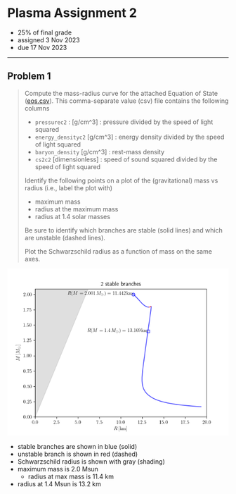 # Plasma Assignment 2

  * 25% of final grade
  * assigned 3 Nov 2023
  * due 17 Nov 2023

---

## Problem 1

> Compute the mass-radius curve for the attached Equation of State ([eos.csv](eos.csv)).
> This comma-separate value (csv) file contains the following columns
> 
>   * `pressurec2` : [g/cm^3] : pressure divided by the speed of light squared
>   * `energy_densityc2` [g/cm^3] : energy density divided by the speed of light squared
>   * `baryon_density` [g/cm^3] : rest-mass density
>   * `cs2c2` [dimensionless] : speed of sound squared divided by the speed of light squared
> 
> Identify the following points on a plot of the (gravitational) mass vs radius (i.e., label the plot with)
> 
>   * maximum mass
>   * radius at the maximum mass
>   * radius at 1.4 solar masses
> 
> Be sure to identify which branches are stable (solid lines) and which are unstable (dashed lines).
> 
> Plot the Schwarzschild radius as a function of mass on the same axes.

<img src="plot.png">

  * stable branches are shown in blue (solid)
  * unstable branch is shown in red (dashed)
  * Schwarzschild radius is shown with gray (shading)
  * maximum mass is 2.0 Msun
    - radius at max mass is 11.4 km
  * radius at 1.4 Msun is 13.2 km

